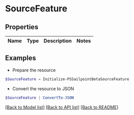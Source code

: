 # SourceFeature
## Properties

Name | Type | Description | Notes
------------ | ------------- | ------------- | -------------

## Examples

- Prepare the resource
```powershell
$SourceFeature = Initialize-PSSailpointBetaSourceFeature 
```

- Convert the resource to JSON
```powershell
$SourceFeature | ConvertTo-JSON
```

[[Back to Model list]](../README.md#documentation-for-models) [[Back to API list]](../README.md#documentation-for-api-endpoints) [[Back to README]](../README.md)

